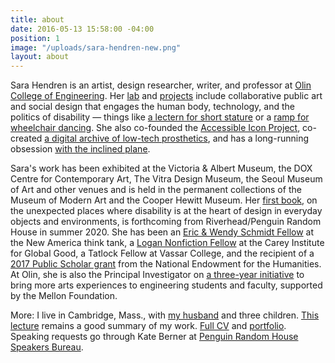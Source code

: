 ```yaml
---
title: about
date: 2016-05-13 15:58:00 -04:00
position: 1
image: "/uploads/sara-hendren-new.png"
layout: about
---
```



Sara Hendren is an artist, design researcher, writer, and professor at [Olin College of Engineering](http://www.olin.edu). Her [lab](http://aplusa.org/) and [projects](https://sarahendren.com/projects-lab/#project) include collaborative
public art and social design that engages
the human body, technology, and the politics of disability — things like [a lectern for short stature](http://aplusa.org/projects/alterpodium-amanda-cachia/) or a [ramp for wheelchair dancing](http://aplusa.org/projects/ramp-alice-sheppard/). She also co-founded the [Accessible Icon Project](https://sarahendren.com/projects-lab/accessible-icon-project/), co-created [a digital archive of low-tech prosthetics](https://sarahendren.com/projects-lab/engineering-at-home/), and has a long-running obsession [with the inclined plane](https://sarahendren.com/projects-lab/slope-intercept/).




Sara's work has been exhibited at the Victoria & Albert Museum, the DOX Centre for Contemporary Art, The Vitra Design Museum, the Seoul Museum of Art and other venues and is held in the permanent collections of the Museum of Modern Art  and the Cooper Hewitt Museum. Her [first book](https://sarahendren.com/2019/09/08/what-can-a-body-do/), on the unexpected places where disability is at the heart of design in everyday
objects and environments, is forthcoming from Riverhead/Penguin Random House in summer 2020. She has been an [Eric & Wendy Schmidt Fellow](https://www.newamerica.org/our-people/sara-hendren/) at the New America think tank, a [Logan Nonfiction Fellow](https://careyinstitute.org/index/sara-hendren/) at the Carey Institute for Global Good, a Tatlock Fellow at Vassar College, and
the recipient of a [2017 Public Scholar
grant](https://www.washingtonpost.com/entertainment/books/2017-neh-grants-encourage-great-scholarship-for-nonscholars-to-enjoy/2017/08/01/6e0e74f2-76e9-11e7-8f39-eeb7d3a2d304_story.html?utm_term=.2c5f820b38a4) from the National Endowment for the Humanities. At Olin, she
is also the Principal Investigator on [a
three-year initiative](http://www.olin.edu/collaborate/sketch-model/) to bring more arts experiences to engineering students and
faculty, supported by the Mellon Foundation.




More: I live in Cambridge, Mass., with [my husband](http://www.brianfunck.com/) and three children. [This lecture](https://vimeo.com/134764010) remains a good summary of my work. [Full CV](https://drive.google.com/file/d/1lklO4J_0tIjVzWSm6NOOqqI3LLNEo_jb/view?usp=sharing) and [portfolio](https://drive.google.com/file/d/0B59TJ2hc29NFYmFfZUYwUlNKNHc/view?usp=sharing). Speaking requests go through Kate Berner at [Penguin Random House Speakers Bureau](https://www.prhspeakers.com/about-us).